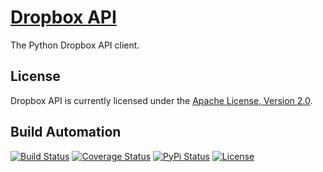 # [Dropbox API](http://dropbox-api.hive.pt)

The Python Dropbox API client.

## License

Dropbox API is currently licensed under the [Apache License, Version 2.0](http://www.apache.org/licenses/).

## Build Automation

[![Build Status](https://travis-ci.org/hivesolutions/dropbox_api.svg?branch=master)](https://travis-ci.org/hivesolutions/dropbox_api)
[![Coverage Status](https://coveralls.io/repos/hivesolutions/dropbox_api/badge.svg?branch=master)](https://coveralls.io/r/hivesolutions/dropbox_api?branch=master)
[![PyPi Status](https://img.shields.io/pypi/v/dropbox_api.svg)](https://pypi.python.org/pypi/dropbox_api)
[![License](https://img.shields.io/badge/license-Apache%202.0-blue.svg)](http://www.apache.org/licenses/)
